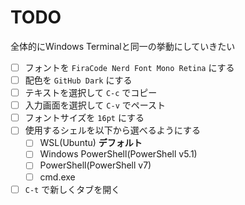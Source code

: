 # TODO

全体的にWindows Terminalと同一の挙動にしていきたい

- [ ] フォントを `FiraCode Nerd Font Mono Retina` にする
- [ ] 配色を `GitHub Dark` にする
- [ ] テキストを選択して `C-c` でコピー
- [ ] 入力画面を選択して `C-v` でペースト
- [ ] フォントサイズを `16pt` にする
- [ ] 使用するシェルを以下から選べるようにする
  - [ ] WSL(Ubuntu) **デフォルト**
  - [ ] Windows PowerShell(PowerShell v5.1)
  - [ ] PowerShell(PowerShell v7)
  - [ ] cmd.exe
- [ ] `C-t` で新しくタブを開く
